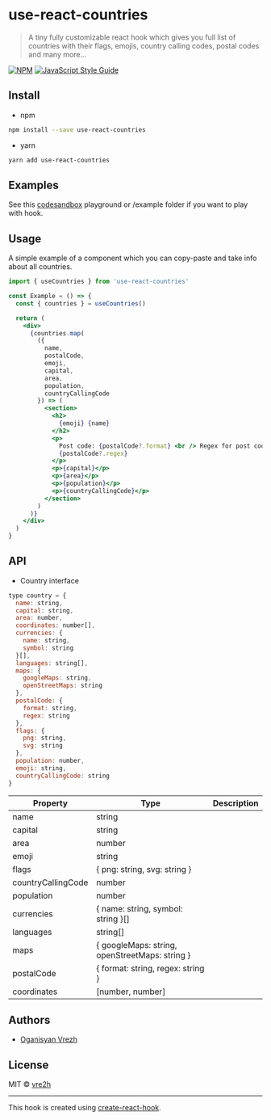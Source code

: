 # use-react-countries

> A tiny fully customizable react hook which gives you full list of countries with their flags, emojis, country calling codes, postal codes and many more...

[![NPM](https://img.shields.io/npm/v/use-react-countries.svg)](https://www.npmjs.com/package/use-react-countries) [![JavaScript Style Guide](https://img.shields.io/badge/code_style-standard-brightgreen.svg)](https://standardjs.com)

## Install

- npm

```bash
npm install --save use-react-countries
```

- yarn

```bash
yarn add use-react-countries
```

## Examples

See this [codesandbox](https://codesandbox.io/s/use-react-countries-examples-forked-tf85v?file=/Readme.md) playground or /example folder if you want to play with hook.

## Usage

A simple example of a component which you can copy-paste and take info about all countries.

```jsx
import { useCountries } from 'use-react-countries'

const Example = () => {
  const { countries } = useCountries()

  return (
    <div>
      {countries.map(
        ({
          name,
          postalCode,
          emoji,
          capital,
          area,
          population,
          countryCallingCode
        }) => (
          <section>
            <h2>
              {emoji} {name}
            </h2>
            <p>
              Post code: {postalCode?.format} <br /> Regex for post code:{' '}
              {postalCode?.regex}
            </p>
            <p>{capital}</p>
            <p>{area}</p>
            <p>{population}</p>
            <p>{countryCallingCode}</p>
          </section>
        )
      )}
    </div>
  )
}
```

## API

- Country interface

```javascript
type country = {
  name: string,
  capital: string,
  area: number,
  coordinates: number[],
  currencies: {
    name: string,
    symbol: string
  }[],
  languages: string[],
  maps: {
    googleMaps: string,
    openStreetMaps: string
  },
  postalCode: {
    format: string,
    regex: string
  },
  flags: {
    png: string,
    svg: string
  },
  population: number,
  emoji: string,
  countryCallingCode: string
}
```

| Property           | Type                                           | Description |
| ------------------ | ---------------------------------------------- | ----------- |
| name               | string                                         |             |
| capital            | string                                         |             |
| area               | number                                         |             |
| emoji              | string                                         |             |
| flags              | { png: string, svg: string }                   |             |
| countryCallingCode | number                                         |             |
| population         | number                                         |             |
| currencies         | { name: string, symbol: string }[]             |             |
| languages          | string[]                                       |             |
| maps               | { googleMaps: string, openStreetMaps: string } |             |
| postalCode         | { format: string, regex: string }              |             |
| coordinates        | [number, number]                               |             |

## Authors

- [Oganisyan Vrezh](https://oganisyan.com)

## License

MIT © [vre2h](https://github.com/vre2h)

---

This hook is created using [create-react-hook](https://github.com/hermanya/create-react-hook).
